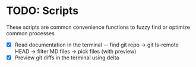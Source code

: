 # TODO: Scripts

These scripts are common convenience functions to fuzzy find or optimize common processes


- [x] Read documentation in the terminal -- find git repo -> git ls-remote HEAD <repo-url> -> filter MD files -> pick files (with preview)
- [x] Preview git diffs in the terminal using delta
